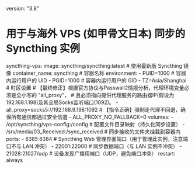 version: "3.8"

  # 用于与海外 VPS (如甲骨文日本) 同步的 Syncthing 实例
  syncthing-vps:
    image: syncthing/syncthing:latest                     # 使用最新版 Syncthing 镜像
    container_name: syncthing                             # 容器名称
    environment:
      - PUID=1000                                         # 容器内运行用户的 UID
      - PGID=1000                                         # 容器内运行用户的 GID
      - TZ=Asia/Shanghai                                  # 时区设置
      # 【最终修正】根据官方协议与Passwall2情报分析，代理环境变量必须是全小写的 "all_proxy"，
      # 且必须指向提供代理服务的路由器IP(假设为192.168.1.198)及其全局Socks监听端口(1092)。
      - all_proxy=socks5://192.168.9.198:1092
      # 【指令正确】强制走代理不回退，确保所有通信都通过安全信道
      - ALL_PROXY_NO_FALLBACK=0
    volumes:
      - /opt/syncthing/vps-config:/config                 # 配置文件目录映射（持久化同步设置）
      - /srv/media/03_Received:/sync_received             # 同步接收的文件夹挂载到容器内
    ports:
      - 8385:8384                                         # Syncthing Web 管理界面端口（用于管理此实例，注意端口不与 LAN 冲突）
      - 22001:22000                                       # 同步数据端口（与 LAN 实例不冲突）
      - 21028:21027/udp                                   # 设备发现广播用端口（UDP，避免端口冲突）
    restart: always
